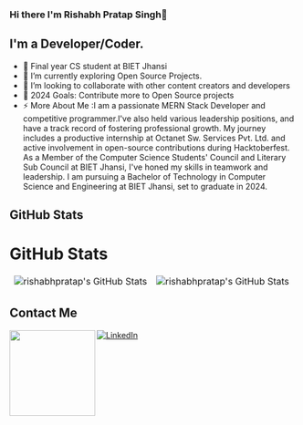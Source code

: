 ### Hi there I'm Rishabh Pratap Singh👋

## I'm a Developer/Coder.

- 🔭 Final year CS student at BIET Jhansi
- 🌱 I’m currently exploring Open Source Projects.
- 👯 I’m looking to collaborate with other content creators and developers
- 🥅 2024 Goals: Contribute more to Open Source projects
- ⚡ More About Me :I am a passionate MERN Stack Developer and competitive programmer.I've also held various leadership positions, and have a track record of fostering professional growth. My journey includes a productive internship at Octanet Sw. Services Pvt. Ltd. and active involvement in open-source contributions during Hacktoberfest. As a Member of the Computer Science Students' Council and Literary Sub Council at BIET Jhansi, I've honed my skills in teamwork and leadership. I am pursuing a Bachelor of Technology in Computer Science and Engineering at BIET Jhansi, set to graduate in 2024.

## GitHub Stats
# GitHub Stats

<table align="center" border="0" cellpadding="0" cellspacing="0">
    <thead>
        <tr>
            <td><img src="https://github-readme-stats.vercel.app/api?username=Rishabh523&show_icons=true&locale=en&theme=tokyonight" alt="rishabhpratap's GitHub Stats" />               </td>
            <td><img src="https://streak-stats.demolab.com/?user=Rishabh523&theme=tokyonight" alt="rishabhpratap's GitHub Stats" /></td>
        </tr>
    </thead>
</table>
 
## Contact Me
[![LinkedIn](https://img.shields.io/badge/LinkedIn-0077B5?style=for-the-badge&logo=linkedin&logoColor=white)](https://www.linkedin.com/in/rishabh-pratap-singh-a99940223)
<a href="https://github.com/sponsors/"><img align="left" width="150" height="150" src="https://github.com/M0nica/M0nica/blob/main/octomonica/m0nica-octocat-rotating.gif?raw=true"></a>
